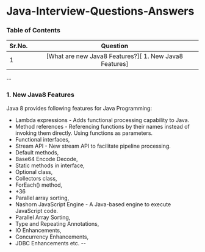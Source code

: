 # Java-Interview-Questions-Answers

### Table of Contents
| Sr.No.        | Question      | 
| ------------- |:-------------:| 
| 1             | [What are new Java8 Features?][ 1. New Java8 Features] | 

--

### 1. New Java8 Features

Java 8 provides following features for Java Programming:
*	Lambda expressions - Adds functional processing capability to Java. 
*	Method references - Referencing functions by their names instead of invoking them directly. Using functions as parameters. 
*	Functional interfaces,
*	Stream API - New stream API to facilitate pipeline processing. 
*	Default methods,
*	Base64 Encode Decode,
*	Static methods in interface,
*	Optional class,
*	Collectors class,
*	ForEach() method,
*	+36
*	Parallel array sorting,
*	Nashorn JavaScript Engine - A Java-based engine to execute JavaScript code. 
*	Parallel Array Sorting,
*	Type and Repeating Annotations,
*	IO Enhancements,
*	Concurrency Enhancements,
*	JDBC Enhancements etc.
--
